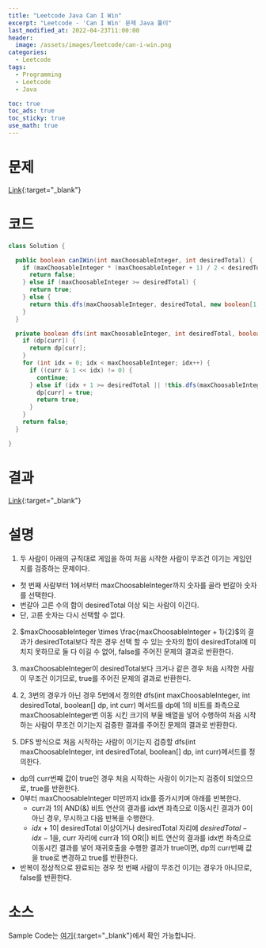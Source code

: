 ```yaml
---
title: "Leetcode Java Can I Win"
excerpt: "Leetcode - 'Can I Win' 문제 Java 풀이"
last_modified_at: 2022-04-23T11:00:00
header:
  image: /assets/images/leetcode/can-i-win.png
categories:
  - Leetcode
tags:
  - Programming
  - Leetcode
  - Java

toc: true
toc_ads: true
toc_sticky: true
use_math: true
---
```

# 문제
[Link](https://leetcode.com/problems/can-i-win/){:target="_blank"}

# 코드
```java
class Solution {

  public boolean canIWin(int maxChoosableInteger, int desiredTotal) {
    if (maxChoosableInteger * (maxChoosableInteger + 1) / 2 < desiredTotal) {
      return false;
    } else if (maxChoosableInteger >= desiredTotal) {
      return true;
    } else { 
      return this.dfs(maxChoosableInteger, desiredTotal, new boolean[1 << maxChoosableInteger], 0);
    }
  }

  private boolean dfs(int maxChoosableInteger, int desiredTotal, boolean[] dp, int curr) {
    if (dp[curr]) {
      return dp[curr];
    }
    for (int idx = 0; idx < maxChoosableInteger; idx++) {
      if ((curr & 1 << idx) != 0) {
        continue;
      } else if (idx + 1 >= desiredTotal || !this.dfs(maxChoosableInteger, desiredTotal - idx - 1, dp, curr | 1 << idx)) {
        dp[curr] = true;
        return true;
      }
    }
    return false;
  }

}
```

# 결과
[Link](https://leetcode.com/submissions/detail/685712393/){:target="_blank"}

# 설명
1. 두 사람이 아래의 규칙대로 게임을 하여 처음 시작한 사람이 무조건 이기는 게임인지를 검증하는 문제이다.
- 첫 번째 사람부터 1에서부터 maxChoosableInteger까지 숫자를 골라 번갈아 숫자를 선택한다.
- 번갈아 고른 수의 합이 desiredTotal 이상 되는 사람이 이긴다.
- 단, 고른 숫자는 다시 선택할 수 없다.

2. $maxChoosableInteger \times \frac{maxChoosableInteger + 1}{2}$의 결과가 desiredTotal보다 작은 경우 선택 할 수 있는 숫자의 합이 desiredTotal에 미치지 못하므로 둘 다 이길 수 없어, false를 주어진 문제의 결과로 반환한다.

3. maxChoosableInteger이 desiredTotal보다 크거나 같은 경우 처음 시작한 사람이 무조건 이기므로, true를 주어진 문제의 결과로 반환한다.

4. 2, 3번의 경우가 아닌 경우 5번에서 정의한 dfs(int maxChoosableInteger, int desiredTotal, boolean[] dp, int curr) 메서드를 dp에 1의 비트를 좌측으로 maxChoosableInteger번 이동 시킨 크기의 부울 배열을 넣어 수행하여 처음 시작하는 사람이 무조건 이기는지 검증한 결과를 주어진 문제의 결과로 반환한다.

5. DFS 방식으로 처음 시작하는 사람이 이기는지 검증할 dfs(int maxChoosableInteger, int desiredTotal, boolean[] dp, int curr)메서드를 정의한다.
- dp의 curr번째 값이 true인 경우 처음 시작하는 사람이 이기는지 검증이 되었으므로, true를 반환한다.
- 0부터 maxChoosableInteger 미만까지 idx를 증가시키며 아래를 반복한다.
  - curr과 1의 AND(&) 비트 연산의 결과를 idx번 좌측으로 이동시킨 결과가 0이 아닌 경우, 무시하고 다음 반복을 수행한다.
  - $idx + 1$이 desiredTotal 이상이거나 desiredTotal 자리에 $desiredTotal - idx - 1$을, curr 자리에 curr과 1의 OR(&#124;) 비트 연산의 결과를 idx번 좌측으로 이동시킨 결과를 넣어 재귀호출을 수행한 결과가 true이면, dp의 curr번째 값을 true로 변경하고 true를 반환한다.
- 반복이 정상적으로 완료되는 경우 첫 번째 사람이 무조건 이기는 경우가 아니므로, false를 반환한다.

# 소스
Sample Code는 [여기](https://github.com/GracefulSoul/leetcode/blob/master/src/main/java/gracefulsoul/problems/CanIWin.java){:target="_blank"}에서 확인 가능합니다.